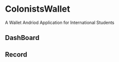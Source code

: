 # ColonistsWallet

A Wallet Andriod Application for International Students

## DashBoard 


## Record


